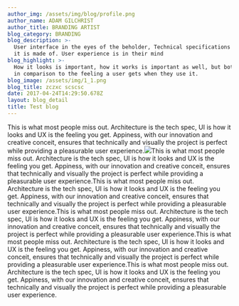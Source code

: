 ```yaml
---
author_img: /assets/img/blog/profile.png
author_name: ADAM GILCHRIST
author_title: BRANDING ARTIST
blog_category: BRANDING
blog_description: >-
  User interface in the eyes of the beholder, Technical specifications is what
  it is made of. User experience is in their mind
blog_highlight: >-
  How it looks is important, how it works is important as well, but both pales
  in comparison to the feeling a user gets when they use it.
blog_image: /assets/img/1_1.png
blog_title: zczxc scscsc
date: 2017-04-24T14:29:50.678Z
layout: blog_detail
title: Test blog
---
```

This is what most people miss out. Architecture is the tech spec, UI is how it looks and UX is the feeling you get. Appiness, with our innovation and creative conceit, ensures that technically and visually the project is perfect while providing a pleasurable user experience.![](https://littlebrahma.github.io/assets/img/blog/img.png)This is what most people miss out. Architecture is the tech spec, UI is how it looks and UX is the feeling you get. Appiness, with our innovation and creative conceit, ensures that technically and visually the project is perfect while providing a pleasurable user experience.This is what most people miss out. Architecture is the tech spec, UI is how it looks and UX is the feeling you get. Appiness, with our innovation and creative conceit, ensures that technically and visually the project is perfect while providing a pleasurable user experience.This is what most people miss out. Architecture is the tech spec, UI is how it looks and UX is the feeling you get. Appiness, with our innovation and creative conceit, ensures that technically and visually the project is perfect while providing a pleasurable user experience.This is what most people miss out. Architecture is the tech spec, UI is how it looks and UX is the feeling you get. Appiness, with our innovation and creative conceit, ensures that technically and visually the project is perfect while providing a pleasurable user experience.This is what most people miss out. Architecture is the tech spec, UI is how it looks and UX is the feeling you get. Appiness, with our innovation and creative conceit, ensures that technically and visually the project is perfect while providing a pleasurable user experience.


